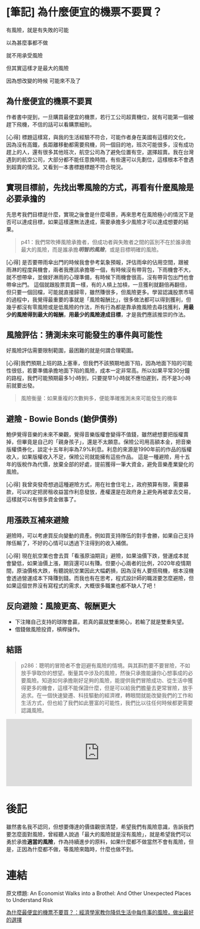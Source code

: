 # [筆記] 為什麼便宜的機票不要買？


有風險，就是有失敗的可能

以為甚麼事都不做

就不用承受風險

但其實這樣才是最大的風險

因為想改變的時候 可能來不及了

<!--more-->

## 為什麼便宜的機票不要買
作者書中提到，一旦購買最便宜的機票，若行工公司超賣機位，就有可能第一個被趕下飛機，不信的話可以看購票細則。

[心得] 標題這樣寫，與我的生活經驗不符合，可能作者身在美國有這樣的文化，因為沒有高鐵，長距離移動都需要飛機，同一個目的地，班次可能很多，沒有成功趕上的人，還有很多其他班次，航空公司為了避免位置有空，選擇超賣。我在台灣遇到的航空公司，大部分都不能任意換時間，有些還可以先劃位，這樣根本不會遇到超賣的情況。又看到一本書標題標題不符合現況。


## 實現目標前，先找出零風險的方式，再看有什麼風險是必要承擔的
先思考我們目標是什麼，實現之後會是什麼場景，再來思考在風險極小的情況下是否可以達成目標，如果這樣還無法達成，需要承擔多少風險才可以達成想要的結果。
> p41：我們常吹捧風險承擔者，但成功者與失敗者之間的區別不在於誰承擔最大的風險，而是誰承擔***明智的風險***，或是目標明確的風險。

[心得] 是否要帶雨傘出門的時候我會參考氣象預報，評估雨傘的佔用空間，跟被雨淋的程度與機會，兩者我應該承擔哪一個，有時候沒有帶背包，下雨機會不大，就不想帶傘，並做好淋雨的心理準備，有時候下雨機會很高，沒有帶背包出門也會帶傘出門。
這個就跟股票買賣一樣，有的人槓上加槓，一旦獲利就翻倍再翻倍，但只要一個回檔，可能就直接歸零，雖然賺很多，但風險更多。學習認識股票市場的過程中，我覺得最重要的事就是「風險報酬比」，很多做法都可以得到獲利，但幾乎都沒有零風險或是低風險的作法，所有行為都是靠承擔風險去尋找獲利，**用最少的風險得到最大的報酬**，**用最少的風險達成目標**，才是我們應該推崇的作法。

## 風險評估：猜測未來可能發生的**事件**與**可能性**
好風險評估需要限制範圍，最困難的就是何謂合理範圍。

[心得]我們預期上班的路上塞車，但我們不該預期地面下陷，因為地面下陷的可能性很低，若要準備承擔地面下陷的風險，成本一定非常高。所以如果平常30分鐘的路程，我們可能預期最多1小時到，只要提早1小時就不應怕遲到，而不是3小時前就要出發。
> 風險衡量：如果重複的次數夠多，便能準確推測未來可能發生的機率

## 避險 - Bowie Bonds (鮑伊債券)
鮑伊覺得音樂的未來不樂觀，覺得音樂版權會變得不值錢，雖然總想要把版權賣掉，但畢竟是自己的「親身孩子」，還是不太願意。保險公司用高額本金，把音樂版權債券化，談定十五年利率為7.9%利息。利息的來源是1990年前的作品的版權收入，如果版權收入不足，保險公司就能擁有這些作品。
這是一種避險，用十五年的版稅作為代價，放棄全部的好處，提前獲得一筆大資金，避免音樂產業變化的風險。

[心得] 我曾突發奇想過這種避險方式，用在社會住宅上，政府預算有限，需要募款，可以約定把房租收益當作利息發放，產權還是在政府身上避免再被拿去交易，這樣就可以有很多資金做事了。

## 用漲跌互補來避險
避險時，可以考慮買反向變動的資產。例如買支持隊伍的對手會勝，如果自己支持隊伍輸了，不好的心情可以透過下注得到的收入補償。

[心得] 現在航空業也會去買「看漲原油期貨」避險，如果油價下跌，營運成本就會變低，如果油價上漲，期貨還可以有賺。但要小心兩者的比例，2020年疫情期間，原油價格大跌，有聽說航空業因此大幅虧損，因為沒有人要搭飛機，根本沒機會透過營運成本下降賺到錢。而我也有在思考，程式設計師的職涯要怎麼避險，但如果這個世界沒有寫程式的需求，大概很多職業也都不缺人了吧！

## 反向避險：風險更高、報酬更大
- 下注賭自己支持的球隊會贏，若真的贏就雙重開心，若輸了就是雙重失望。
- 借錢做風險投資，槓桿操作。


## 結語
> p286：聰明的冒險者不會迴避有風險的情境。與其斟酌要不要冒險，不如放手爭取你的想望。衡量其中涉及的風險，然後只承擔能讓你心想事成的必要風險。知道如何承擔剛好足夠的風險，能提供我們冒險成功、從生活中獲得更多的機會，這樣不能保證什麼，但是可以給我們膽量去更常冒險，放手追求。在一個快速變遷、科技驅動的經濟裡，轉眼間就能改變我們的工作和生活方式，但也給了我們如此豐富的可能性，我們比以往任何時候都更需要認識風險。

<iframe src="https://open.firstory.me/embed/story/cl9lfb2yx02cs01wm5zjh88ud" height="180" width="99%" frameborder="0" scrolling="no"></iframe>

# 後記
雖然書名我不認同，但想要傳達的價值觀很清楚，希望我們有風險意識，告訴我們要怎麼面對風險，曾經聽人說過「最大的風險就是沒有風險」，就是希望我們可以勇於承擔**適當的風險**，作為持續進步的原料，如果什麼都不做當然不會有風險，但是，正因為什麼都不做，等風險來臨時，什麼也做不到。

# 連結
原文標題: An Economist Walks into a Brothel: And Other Unexpected Places to Understand Risk

[為什麼最便宜的機票不要買？：經濟學家教你降低生活中每件事的風險，做出最好的選擇](https://www.books.com.tw/products/0010829279)
